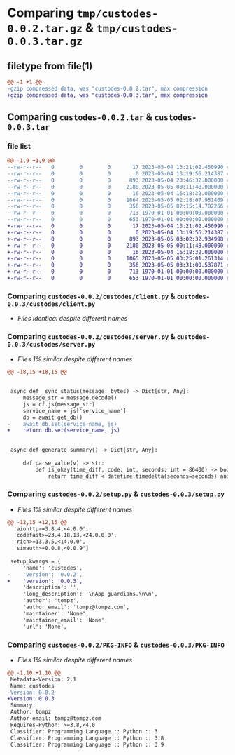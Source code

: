 # Comparing `tmp/custodes-0.0.2.tar.gz` & `tmp/custodes-0.0.3.tar.gz`

## filetype from file(1)

```diff
@@ -1 +1 @@
-gzip compressed data, was "custodes-0.0.2.tar", max compression
+gzip compressed data, was "custodes-0.0.3.tar", max compression
```

## Comparing `custodes-0.0.2.tar` & `custodes-0.0.3.tar`

### file list

```diff
@@ -1,9 +1,9 @@
--rw-r--r--   0        0        0       17 2023-05-04 13:21:02.450990 custodes-0.0.2/README.md
--rw-r--r--   0        0        0        0 2023-05-04 13:19:56.214387 custodes-0.0.2/custodes/__init__.py
--rw-r--r--   0        0        0      893 2023-05-04 23:46:32.000000 custodes-0.0.2/custodes/auth.py
--rw-r--r--   0        0        0     2180 2023-05-05 00:11:48.000000 custodes-0.0.2/custodes/client.py
--rw-r--r--   0        0        0       16 2023-05-04 16:18:32.000000 custodes-0.0.2/custodes/config.py
--rw-r--r--   0        0        0     1864 2023-05-05 02:18:07.951409 custodes-0.0.2/custodes/server.py
--rw-r--r--   0        0        0      356 2023-05-05 02:15:14.782266 custodes-0.0.2/pyproject.toml
--rw-r--r--   0        0        0      713 1970-01-01 00:00:00.000000 custodes-0.0.2/setup.py
--rw-r--r--   0        0        0      653 1970-01-01 00:00:00.000000 custodes-0.0.2/PKG-INFO
+-rw-r--r--   0        0        0       17 2023-05-04 13:21:02.450990 custodes-0.0.3/README.md
+-rw-r--r--   0        0        0        0 2023-05-04 13:19:56.214387 custodes-0.0.3/custodes/__init__.py
+-rw-r--r--   0        0        0      893 2023-05-05 03:02:32.934998 custodes-0.0.3/custodes/auth.py
+-rw-r--r--   0        0        0     2180 2023-05-05 00:11:48.000000 custodes-0.0.3/custodes/client.py
+-rw-r--r--   0        0        0       16 2023-05-04 16:18:32.000000 custodes-0.0.3/custodes/config.py
+-rw-r--r--   0        0        0     1865 2023-05-05 03:25:01.261314 custodes-0.0.3/custodes/server.py
+-rw-r--r--   0        0        0      356 2023-05-05 03:31:00.537871 custodes-0.0.3/pyproject.toml
+-rw-r--r--   0        0        0      713 1970-01-01 00:00:00.000000 custodes-0.0.3/setup.py
+-rw-r--r--   0        0        0      653 1970-01-01 00:00:00.000000 custodes-0.0.3/PKG-INFO
```

### Comparing `custodes-0.0.2/custodes/client.py` & `custodes-0.0.3/custodes/client.py`

 * *Files identical despite different names*

### Comparing `custodes-0.0.2/custodes/server.py` & `custodes-0.0.3/custodes/server.py`

 * *Files 1% similar despite different names*

```diff
@@ -18,15 +18,15 @@
 
 
 async def _sync_status(message: bytes) -> Dict[str, Any]:
     message_str = message.decode()
     js = cf.js(message_str)
     service_name = js['service_name']
     db = await get_db()
-    await db.set(service_name, js)
+    return db.set(service_name, js)
 
 
 async def generate_summary() -> Dict[str, Any]:
 
     def parse_value(v) -> str:
         def is_okay(time_diff, code: int, seconds: int = 86400) -> bool:
             return time_diff < datetime.timedelta(seconds=seconds) and code == 0
```

### Comparing `custodes-0.0.2/setup.py` & `custodes-0.0.3/setup.py`

 * *Files 1% similar despite different names*

```diff
@@ -12,15 +12,15 @@
  'aiohttp>=3.8.4,<4.0.0',
  'codefast>=23.4.18.13,<24.0.0.0',
  'rich>=13.3.5,<14.0.0',
  'simauth>=0.0.8,<0.0.9']
 
 setup_kwargs = {
     'name': 'custodes',
-    'version': '0.0.2',
+    'version': '0.0.3',
     'description': '',
     'long_description': '\nApp guardians.\n\n',
     'author': 'tompz',
     'author_email': 'tompz@tompz.com',
     'maintainer': 'None',
     'maintainer_email': 'None',
     'url': 'None',
```

### Comparing `custodes-0.0.2/PKG-INFO` & `custodes-0.0.3/PKG-INFO`

 * *Files 1% similar despite different names*

```diff
@@ -1,10 +1,10 @@
 Metadata-Version: 2.1
 Name: custodes
-Version: 0.0.2
+Version: 0.0.3
 Summary: 
 Author: tompz
 Author-email: tompz@tompz.com
 Requires-Python: >=3.8,<4.0
 Classifier: Programming Language :: Python :: 3
 Classifier: Programming Language :: Python :: 3.8
 Classifier: Programming Language :: Python :: 3.9
```

